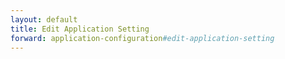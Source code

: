 ```yaml
---
layout: default
title: Edit Application Setting
forward: application-configuration#edit-application-setting
---
```

